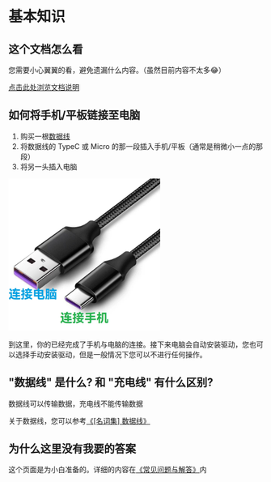 # 基本知识

## 这个文档怎么看

您需要小心翼翼的看，避免遗漏什么内容。（虽然目前内容不太多😂）

[点击此处浏览文档说明](./documents.md)

## 如何将手机/平板链接至电脑

1. 购买一根[数据线](#数据线-是什么-和-充电线-有什么区别)
2. 将数据线的 TypeC 或 Micro 的那一段插入手机/平板（通常是稍微小一点的那段）
3. 将另一头插入电脑

<img src="./images/usb/connect.jpg" width="300" alt="USB 连接示例" title="USB 连接示例" />

到这里，你的已经完成了手机与电脑的连接。接下来电脑会自动安装驱动，您也可以选择手动安装驱动，但是一般情况下您可以不进行任何操作。

## "数据线" 是什么? 和 "充电线" 有什么区别?
<!-- 请不要修改标题的符号，否则会出现兼容性问题 -->

数据线可以传输数据，充电线不能传输数据

关于数据线，您可以参考[《[名词集] 数据线》](../normal/noun.md#名词集)

## 为什么这里没有我要的答案

这个页面是为小白准备的。详细的内容在[《常见问题与解答》](./index.md)内
